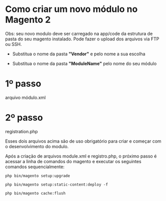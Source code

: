 # Como criar um novo módulo  no Magento 2

Obs: seu novo modulo deve ser carregado na app/code da estrutura de pasta do seu magento instalado. Pode fazer o upload dos arquivos via FTP ou SSH.


* Substitua o nome da pasta **"Vendor"** e pelo nome a sua escolha

* Substitua o nome da pasta **"ModuleName"**  pelo nome do seu módulo

# 1º passo
arquivo módulo.xml

# 2º passo
registration.php

Esses dois arquivos acima são de uso obrigatório para criar e começar com o desenvolvimento do modulo.

Após a criação de arquivos module.xml e registro.php, o próximo passo é acessar a linha de comandos do magento e executar os seguintes comandos sequencialmente:

`php bin/magento setup:upgrade`

`php bin/magento setup:static-content:deploy -f`

`php bin/magento cache:flush`
